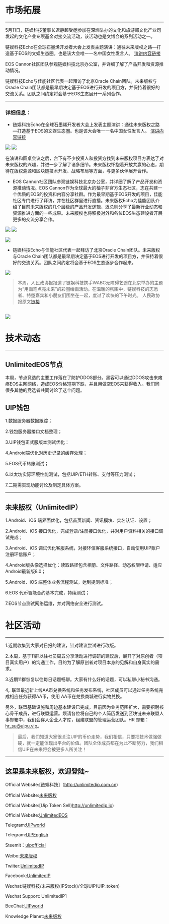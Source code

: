 # 市场拓展
---

5月11日，链娱科技董事长迟静超受邀参加在深圳举办的文化和旅游部文化产业司发起的文化产业专项基金对接交流活动，该活动也是文博会的系列活动之一。

链娱科技Echo在全球石墨烯开发者大会上发表主题演讲：通往未来版权之路—打造基于EOS的文娱生态圈。也是该大会唯一一名中国女性发言人。
[演讲内容链接](https://mp.weixin.qq.com/s/Lo069MFwiOQ4RGTIXQWcLw)

EOS Cannon社区团队参观链娱科技北京办公室，并详细了解了产品开发和资源推动情况。

链娱科技Echo与佳能社区代表一起拜访了北京Oracle Chain团队。未来版权与Oracle Chain团队都是最早期决定基于EOS进行开发的项目方，并保持着很好的交流关系。团队之间约定将会基于EOS生态展开一系列合作。
***
### 详细信息：

- 链娱科技Echo在全球石墨烯开发者大会上发表主题演讲：通往未来版权之路—打造基于EOS的文娱生态圈。也是该大会唯一一名中国女性发言人。
[演讲内容链接](https://mp.weixin.qq.com/s/Lo069MFwiOQ4RGTIXQWcLw)


 ![](https://steemitimages.com/DQmSFvvuKt4NGezF7yKGzmfvxzqaSqbpNw5YyCWvTcrgHsM/image.png)
![](https://steemitimages.com/DQmPgi2g2urtvj7R1qJ5rx8bsRtkk3nxTmAQXxWf8xKRvsB/image.png)

 
 

在演讲和圆桌会议之后，台下有不少投资人和投资方找到未来版权项目方表达了对未来版权的兴趣，并进一步了解了诸多细节。未来版权怀抱着开放共赢的心态，期待在版权溯源和区块链技术开发、战略布局等方面，与更多伙伴展开合作。

- EOS Cannon社区团队参观链娱科技北京办公室，并详细了解了产品开发和资源推动情况。EOS Cannon作为全球最大的柚子非官方生态社区，志在共建一个优质的EOS的投资和内容分享社群。作为最早期基于EOS开发的项目，佳能社区专门进行了拜访，并在社区群里进行直播。未来版权Echo为佳能团队介绍了目前未来版权的几个层级的产品开发逻辑，迟总则分享了最新行业动态和资源推进方面的一些成果。未来版权也将积极对外和各位EOS生态建设者开展更多的交流分享合作。
  
 ![](https://steemitimages.com/DQmTUwgbXLGLscv8ucfQwTp8nTRehS4zztRRVJKSyPEo4k4/image.png)
![](https://steemitimages.com/DQma4QWh9tb4uF3LKSuCrpY4W3vsnpVTuskaNq9y42HYBJA/image.png)

 ![](https://steemitimages.com/DQmdgshEQmm4TUetHxdif4RdxKn9RaZBbbY9QiPop7DXw4J/image.png)

 
 
 
- 链娱科技Echo与佳能社区代表一起拜访了北京Oracle Chain团队。未来版权与Oracle Chain团队都是最早期决定基于EOS进行开发的项目方，并保持着很好的交流关系。团队之间约定将会基于EOS生态逐步合作起来。

 ![](https://steemitimages.com/DQmTQbeLzcDsifsPLyWJw1QumL8rsPDxyzGu6MQwks6wUeD/image.png)
 


>本周，人民政协报报道了链娱科技携手WABC无障碍艺途在北京举办的主题为“用画笔点亮未来”的彩圈绘画活动。在温暖的氛围中，链娱科技的志愿者、特邀嘉宾和小朋友们围坐在一起，度过了欢快的下午时光。
人民政协报原文[链接](http://epaper.rmzxb.com.cn/index.aspx?date=2018-05-08&verOrder=11&banzi=10&paperType=rmzxb)

  ![](https://steemitimages.com/DQmdUZWjZVcsmtSjNioQ2J4kU85nHtrnDkzbwHr4iC2qR4U/image.png)
---



# 技术动态
---
## UnlimitedEOS节点

本周，节点竞选的主要工作落在了防护DDOS部分。黑客可以通过DDOS攻击来瘫痪EOS主网网络，造成EOS价格短期下跌，并且用做空EOS来获得收入。我们同很多其他的竞选者共同讨论了这个问题。

## UIP钱包

1.数据服务器数据跟踪；

2.钱包服务器接口文档整理；

3.UIP钱包正式服版本测试优化：

4.Android端优化对历史记录的缓存处理；

5.EOS代币转账测试；

6.以太坊实际环境性能测试，包括UIP/ETH转账、支付等压力测试；

7.二期需实现功能讨论及制定具体方案。

---

## 未来版权（UnlimitedIP）

1.Android、iOS 端界面优化，包括首页新闻、资讯模块、实名认证、设置；

2.Android、iOS 接口优化，完成登录/注册接口优化，并对用户资料相关的接口调试完成；

3.Android、iOS 调试优化客服系统，对接环信客服系统接口，自动使用UIP账户注册环信账户；

4.Android版头像选择优化：读取路径包含相册、文件路径、动态权限申请、适应Android最新版8.0；

5.Android、iOS 端整体业务流程测试，达到提测标准；

6.EOS 代币智能合约基本完成，持续测试；

7.EOS节点测试网络运维，并对网络安全进行测试。

# 社区活动
---

1.近期收集到大家对日报的建议，针对建议尝试进行改版。

2.本周，基于11群以往社员周五分享活动进行调研的建议后，展开了对原创者（项目真实用户）的沟通工作，目的为了解原创者对项目本身的见解和自身真实的需求。

3.近期11群恢复以往每日话题畅聊。大家有什么好的话题，可以私聊小秘书沟通。

4,. 联盟最近新上线AA币兑换系统和任务发布系统，社区成员可以通过任务系统完成相应任务获得AA币，使用 AA币在兑换商城进行实物兑换。

另外，联盟基础设施和周边基本建设已完成，目前因为业务范围扩大，需要招聘核心骨干成员，进行联盟运营。烦请各位将自己的个人简历发送到区块链未来联盟人事邮箱中，我们会存入企业人才库，组建联盟的管理运营团队。HR 邮箱： hr_su@uipu.vip。

>最后，我们知道大家很关注UIP的币价走势，我们相信，只要把技术做强做硬，就一定能体现出平台的价值。团队全体成员都在为此不断努力，我们相信UIP在未来将会被更多人所关注！

 ---
## 这里是未来版权，欢迎登陆~

Official Website:[链娱科技]（http://unlimitedip.com.cn)

Official Website:[未来版权](http://uip.store)

Official Website:[Uip Token Sell)http://unlimitedip.io)

Official Website:[UnlimitedEOS](http://unlimitedeos.com)

Telegram:[UIPworld](https://t.me/UIPworld)

Telegram:[UIPEnglish](https://t.me/UIPEnglish)

Steemit：[uipofficial](https://steemit.com/@uipofficial)

Weibo:[未来版权](https://weibo.com/u/6302210817)

Twiiter:[UnlimitedIP](https://twitter.com/UIP_Official)

Facebook:[UnlimitedIP](https://www.facebook.com/Unlimitedip-282278292298208/)

Wechat:链娱科技/未来版权(IPStock)/全球UIP(UIP_token)

Wechat Support: UnlimitedIP1

BeeChat:[UIPworld](https://i.beechat.io/UIPworld)

Knowledge Planet:[未来版权](https://t.xiaomiquan.com/nunUVvF)
